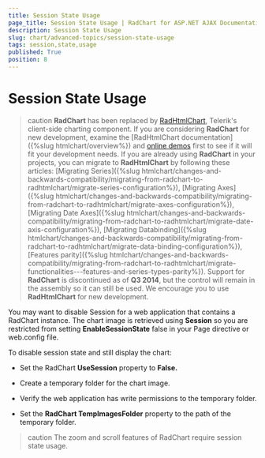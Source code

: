 ```yaml
---
title: Session State Usage
page_title: Session State Usage | RadChart for ASP.NET AJAX Documentation
description: Session State Usage
slug: chart/advanced-topics/session-state-usage
tags: session,state,usage
published: True
position: 8
---
```


# Session State Usage

>caution  **RadChart** has been replaced by [RadHtmlChart](https://www.telerik.com/products/aspnet-ajax/html-chart.aspx), Telerik's client-side charting component. If you are considering **RadChart** for new development, examine the [RadHtmlChart documentation]({%slug htmlchart/overview%}) and [online demos](https://demos.telerik.com/aspnet-ajax/htmlchart/examples/overview/defaultcs.aspx) first to see if it will fit your development needs. If you are already using **RadChart** in your projects, you can migrate to **RadHtmlChart** by following these articles: [Migrating Series]({%slug htmlchart/changes-and-backwards-compatibility/migrating-from-radchart-to-radhtmlchart/migrate-series-configuration%}), [Migrating Axes]({%slug htmlchart/changes-and-backwards-compatibility/migrating-from-radchart-to-radhtmlchart/migrate-axes-configuration%}), [Migrating Date Axes]({%slug htmlchart/changes-and-backwards-compatibility/migrating-from-radchart-to-radhtmlchart/migrate-date-axis-configuration%}), [Migrating Databinding]({%slug htmlchart/changes-and-backwards-compatibility/migrating-from-radchart-to-radhtmlchart/migrate-data-binding-configuration%}), [Features parity]({%slug htmlchart/changes-and-backwards-compatibility/migrating-from-radchart-to-radhtmlchart/migrate-functionalities---features-and-series-types-parity%}). Support for **RadChart** is discontinued as of **Q3 2014**, but the control will remain in the assembly so it can still be used. We encourage you to use **RadHtmlChart** for new development.

You may want to disable Session for a web application that contains a RadChart instance. The chart image is retrieved using **Session** so you are restricted from setting **EnableSessionState** false in your Page directive or web.config file.

To disable session state and still display the chart:

* Set the RadChart **UseSession** property to **False.**

* Create a temporary folder for the chart image.

* Verify the web application has write permissions to the temporary folder.

* Set the **RadChart TempImagesFolder** property to the path of the temporary folder.

>caution The zoom and scroll features of RadChart require session state usage.

